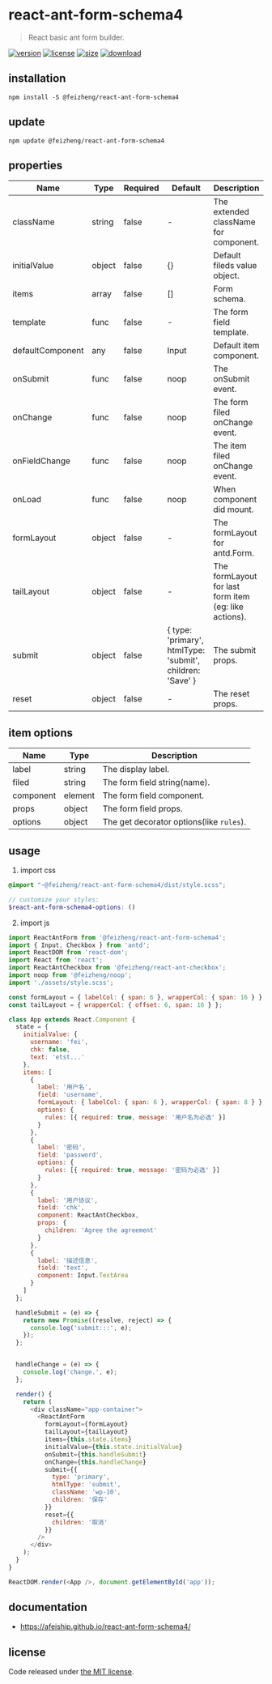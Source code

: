 # react-ant-form-schema4
> React basic ant form builder.

[![version][version-image]][version-url]
[![license][license-image]][license-url]
[![size][size-image]][size-url]
[![download][download-image]][download-url]

## installation
```shell
npm install -S @feizheng/react-ant-form-schema4
```

## update
```shell
npm update @feizheng/react-ant-form-schema4
```

## properties
| Name             | Type   | Required | Default                                                   | Description                                           |
| ---------------- | ------ | -------- | --------------------------------------------------------- | ----------------------------------------------------- |
| className        | string | false    | -                                                         | The extended className for component.                 |
| initialValue     | object | false    | {}                                                        | Default fileds value object.                          |
| items            | array  | false    | []                                                        | Form schema.                                          |
| template         | func   | false    | -                                                         | The form field template.                              |
| defaultComponent | any    | false    | Input                                                     | Default item component.                               |
| onSubmit         | func   | false    | noop                                                      | The onSubmit event.                                   |
| onChange         | func   | false    | noop                                                      | The form filed onChange event.                        |
| onFieldChange    | func   | false    | noop                                                      | The item filed onChange event.                        |
| onLoad           | func   | false    | noop                                                      | When component did mount.                             |
| formLayout       | object | false    | -                                                         | The formLayout for antd.Form.                         |
| tailLayout       | object | false    | -                                                         | The formLayout for last form item (eg: like actions). |
| submit           | object | false    | { type: 'primary', htmlType: 'submit', children: 'Save' } | The submit props.                                     |
| reset            | object | false    | -                                                         | The reset props.                                      |


## item options
| Name      | Type    | Description                              |
| --------- | ------- | ---------------------------------------- |
| label     | string  | The display label.                       |
| filed     | string  | The form field string(name).             |
| component | element | The form field component.                |
| props     | object  | The form field props.                    |
| options   | object  | The get decorator options(like `rules`). |

## usage
1. import css
  ```scss
  @import "~@feizheng/react-ant-form-schema4/dist/style.scss";

  // customize your styles:
  $react-ant-form-schema4-options: ()
  ```
2. import js
  ```js
  import ReactAntForm from '@feizheng/react-ant-form-schema4';
  import { Input, Checkbox } from 'antd';
  import ReactDOM from 'react-dom';
  import React from 'react';
  import ReactAntCheckbox from '@feizheng/react-ant-checkbox';
  import noop from '@feizheng/noop';
  import './assets/style.scss';

  const formLayout = { labelCol: { span: 6 }, wrapperCol: { span: 16 } };
  const tailLayout = { wrapperCol: { offset: 6, span: 16 } };

  class App extends React.Component {
    state = {
      initialValue: {
        username: 'fei',
        chk: false,
        text: 'etst...'
      },
      items: [
        {
          label: '用户名',
          field: 'username',
          formLayout: { labelCol: { span: 6 }, wrapperCol: { span: 8 } },
          options: {
            rules: [{ required: true, message: '用户名为必选' }]
          }
        },
        {
          label: '密码',
          field: 'password',
          options: {
            rules: [{ required: true, message: '密码为必选' }]
          }
        },
        {
          label: '用户协议',
          field: 'chk',
          component: ReactAntCheckbox,
          props: {
            children: 'Agree the agreement'
          }
        },
        {
          label: '描述信息',
          field: 'text',
          component: Input.TextArea
        }
      ]
    };

    handleSubmit = (e) => {
      return new Promise((resolve, reject) => {
        console.log('submit:::', e);
      });
    };


    handleChange = (e) => {
      console.log('change.', e);
    };

    render() {
      return (
        <div className="app-container">
          <ReactAntForm
            formLayout={formLayout}
            tailLayout={tailLayout}
            items={this.state.items}
            initialValue={this.state.initialValue}
            onSubmit={this.handleSubmit}
            onChange={this.handleChange}
            submit={{
              type: 'primary',
              htmlType: 'submit',
              className: 'wp-10',
              children: '保存'
            }}
            reset={{
              children: '取消'
            }}
          />
        </div>
      );
    }
  }

  ReactDOM.render(<App />, document.getElementById('app'));

  ```

## documentation
- https://afeiship.github.io/react-ant-form-schema4/


## license
Code released under [the MIT license](https://github.com/afeiship/react-ant-form-schema4/blob/master/LICENSE.txt).

[version-image]: https://img.shields.io/npm/v/@feizheng/react-ant-form-schema4
[version-url]: https://npmjs.org/package/@feizheng/react-ant-form-schema4

[license-image]: https://img.shields.io/npm/l/@feizheng/react-ant-form-schema4
[license-url]: https://github.com/afeiship/react-ant-form-schema4/blob/master/LICENSE.txt

[size-image]: https://img.shields.io/bundlephobia/minzip/@feizheng/react-ant-form-schema4
[size-url]: https://github.com/afeiship/react-ant-form-schema4/blob/master/dist/react-ant-form-schema4.min.js

[download-image]: https://img.shields.io/npm/dm/@feizheng/react-ant-form-schema4
[download-url]: https://www.npmjs.com/package/@feizheng/react-ant-form-schema4
